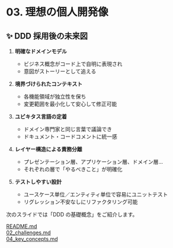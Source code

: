 # 03. 理想の個人開発像

## ✨ DDD 採用後の未来図

1. **明確なドメインモデル**
    - ビジネス概念がコード上で自明に表現され
    - 意図がストーリーとして追える

2. **境界づけられたコンテキスト**
    - 各機能領域が独立性を保ち
    - 変更範囲を最小化して安心して修正可能

3. **ユビキタス言語の定着**
    - ドメイン専門家と同じ言葉で議論でき
    - ドキュメント・コードコメントに統一感

4. **レイヤー構造による責務分離**
    - プレゼンテーション層、アプリケーション層、ドメイン層…
    - それぞれの層で「やるべきこと」が明確化

5. **テストしやすい設計**
    - ユースケース単位／エンティティ単位で容易にユニットテスト
    - リグレッション不安なしにリファクタリング可能

次のスライドでは「DDD の基礎概念」をご紹介します。

[README.md](../README.md)<br>
[02_challenges.md](./02_challenges.md)<br>
[04_key_concepts.md](./04_key_concepts.md)<br>
